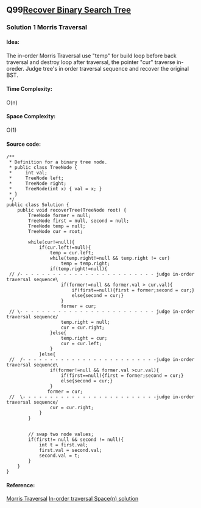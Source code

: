 ## Q99[Recover Binary Search Tree](https://leetcode.com/problems/recover-binary-search-tree/) 

### Solution 1 Morris Traversal
#### Idea:
The in-order Morris Traversal use "temp" for build loop before back traversal and destroy loop after traversal, 
the pointer "cur" traverse in-oreder. Judge tree's in order traversal sequence and recover the original BST.  
#### Time Complexity: 
O(n)
#### Space Complexity:
O(1)
#### Source code:
```
/**
 * Definition for a binary tree node.
 * public class TreeNode {
 *     int val;
 *     TreeNode left;
 *     TreeNode right;
 *     TreeNode(int x) { val = x; }
 * }
 */
public class Solution {
    public void recoverTree(TreeNode root) {
        TreeNode former = null;
        TreeNode first = null, second = null;
        TreeNode temp = null;
        TreeNode cur = root;
        
        while(cur!=null){
            if(cur.left!=null){
                temp = cur.left;
                while(temp.right!=null && temp.right != cur)
                    temp = temp.right;
                if(temp.right!=null){
 // /- - - - - - - - - - - - - - - - - - - - - - - - - judge in-order traversal sequence\             
                    if(former!=null && former.val > cur.val){                
                        if(first==null){first = former;second = cur;}
                        else{second = cur;}
                    }
                    former = cur;
 // \- - - - - - - - - - - - - - - - - - - - - - - - - judge in-order traversal sequence/   
                    temp.right = null;
                    cur = cur.right;
                }else{
                    temp.right = cur;
                    cur = cur.left;
                }
            }else{
 //  /- - - - - - - - - - - - - - - - - - - - - - - - -judge in-order traversal sequence\            
                if(former!=null && former.val >cur.val){
                    if(first==null){first = former;second = cur;}
                    else{second = cur;}
                }
               former = cur;
 //  \- - - - - - - - - - - - - - - - - - - - - - - - -judge in-order traversal sequence/            
                cur = cur.right;
            }
        }
        
        
        // swap two node values;
        if(first!= null && second != null){
            int t = first.val;
            first.val = second.val;
            second.val = t;
        }
    }
}
```
#### Reference:
[]()
[Morris Traversal](http://www.cnblogs.com/AnnieKim/archive/2013/06/15/morristraversal.html)
[In-order traversal Space(n) solution](https://leetcode.com/discuss/13034/no-fancy-algorithm-just-simple-and-powerful-order-traversal)

